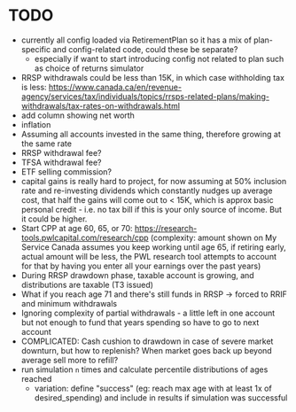 # TODO

- currently all config loaded via RetirementPlan so it has a mix of plan-specific and config-related code, could these be separate?
  - especially if want to start introducing config not related to plan such as choice of returns simulator
- RRSP withdrawals could be less than 15K, in which case withholding tax is less: https://www.canada.ca/en/revenue-agency/services/tax/individuals/topics/rrsps-related-plans/making-withdrawals/tax-rates-on-withdrawals.html
- add column showing net worth
- inflation
- Assuming all accounts invested in the same thing, therefore growing at the same rate
- RRSP withdrawal fee?
- TFSA withdrawal fee?
- ETF selling commission?
- capital gains is really hard to project, for now assuming at 50% inclusion rate and re-investing dividends which constantly nudges up average cost, that half the gains will come out to < 15K, which is approx basic personal credit - i.e. no tax bill if this is your only source of income. But it could be higher.
- Start CPP at age 60, 65, or 70: https://research-tools.pwlcapital.com/research/cpp (complexity: amount shown on My Service Canada assumes you keep working until age 65, if retiring early, actual amount will be less, the PWL research tool attempts to account for that by having you enter all your earnings over the past years)
- During RRSP drawdown phase, taxable account is growing, and distributions are taxable (T3 issued)
- What if you reach age 71 and there's still funds in RRSP -> forced to RRIF and minimum withdrawals
- Ignoring complexity of partial withdrawals - a little left in one account but not enough to fund that years spending so have to go to next account
- COMPLICATED: Cash cushion to drawdown in case of severe market downturn, but how to replenish? When market goes back up beyond average sell more to refill?
- run simulation `n` times and calculate percentile distributions of ages reached
  - variation: define "success" (eg: reach max age with at least 1x of desired_spending) and include in results if simulation was successful
